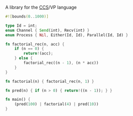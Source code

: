 A library for the [CCS](https://en.wikipedia.org/wiki/Calculus_of_communicating_systems)/VP language

```rs
#![bounds(0..1000)]

type Id = int;
enum Channel { Send(int), Recv(int) }
enum Process { Nil, Either(Id, Id), Parallel(Id, Id) }

fn factorial_rec(n, acc) {
    if (n == 0) {
        return!(acc);
    } else {
        factorial_rec((n - 1), (n * acc))
    }
}

fn factorial(n) { factorial_rec(n, 1) }

fn pred(n) { if (n > 0) { return!((n - 1)); } }

fn main() {
    (pred(100) | factorial(4) | pred(10))
}
```
